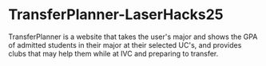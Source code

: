 # TransferPlanner-LaserHacks25
TransferPlanner is a website that takes the user's major and shows the GPA of admitted students in their major at their selected UC's, and provides clubs that may help them while at IVC and preparing to transfer.
